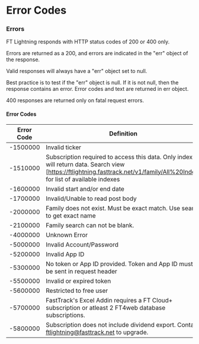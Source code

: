 # Error Codes

### Errors
FT Lightning responds with HTTP status codes of 200 or 400 only.

Errors are returned as a 200, and errors are indicated in the "err" object of the response. 

Valid responses will always have a "err" object set to null. 

Best practice is to test if the "err" object is null. If it is not null, then the response contains an error. Error codes and text are returned in err object.

400 responses are returned only on fatal request errors.

#### Error Codes

Error Code | Definition 
---------|----------
-1500000 | Invalid ticker  
-1510000 | Subscription required to access this data. Only indexes will return data. Search view [https://ftlightning.fasttrack.net/v1/family/All%20Index] for list of available indexes
-1600000 | Invalid start and/or end date
-1700000 | Invalid/Unable to read post body 
-2000000 | Family does not exist. Must be exact match. Use search to get exact name
-2100000 | Family search can not be blank.
-4000000|Unknown Error
-5000000 | Invalid Account/Password
-5200000 | Invalid App ID
-5300000 | No token or App ID provided. Token and App ID must be sent in request header
-5500000 | Invalid or expired token
-5600000 | Restricted to free user 
-5700000 | FastTrack's Excel Addin requires a FT Cloud+ subscription or atleast 2 FT4web database subscriptions.
-5800000 | Subscription does not include dividend export. Contact ftlightning@fasttrack.net to upgrade.